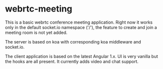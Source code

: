 # webrtc-meeting

This is a basic webrtc conference meeting application. Right now it works only in the default socket.io namespace ('/'), the feature to create and join a meeting room is not yet added.

The server is based on koa with corresponding koa middleware and socket.io.

The client application is based on the latest Angular 1.x. UI is very vanilla but the hooks are all present. It currently adds video and chat support.
